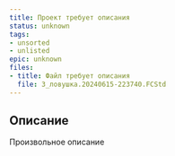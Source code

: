 ```yaml
---
title: Проект требует описания
status: unknown
tags:
- unsorted
- unlisted
epic: unknown
files:
- title: Файл требует описания
  file: 3_ловушка.20240615-223740.FCStd
---
```



## Описание

Произвольное описание